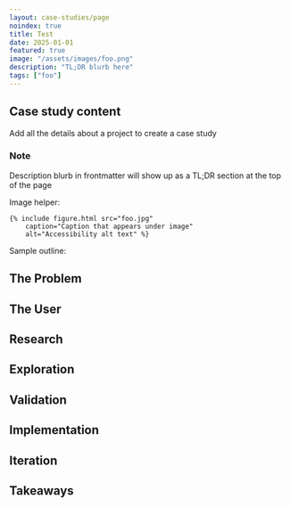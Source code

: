 ```yaml
---
layout: case-studies/page
noindex: true
title: Test
date: 2025-01-01
featured: true
image: "/assets/images/foo.png"
description: "TL;DR blurb here"
tags: ["foo"]
---
```


## Case study content

Add all the details about a project to create a case study

### Note

Description blurb in frontmatter will show up as a TL;DR section at the top of the page

Image helper:
```
{% include figure.html src="foo.jpg"
    caption="Caption that appears under image"
    alt="Accessibility alt text" %}
```

Sample outline:

## The Problem

## The User

## Research

## Exploration

## Validation

## Implementation

## Iteration

## Takeaways
